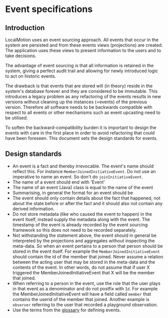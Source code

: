 # Event specifications

## Introduction
LocalMotion uses an event sourcing approach. All events that occur in the system are persisted and from these events views (projections)
are created. The application uses these views to present information to the users and to take decisions.

The advantage of event sourcing is that all information is retained in the system, giving a perfect audit trail and allowing for newly
introduced logic to act on historic events.

The drawback is that events that are stored will (in theory) reside in the system's database forever and they are considered to be immutable.
This introduces a legacy problem as any refactoring of the events results in new versions without cleaning up the instances (=events) of the 
previous version. Therefore all software needs to be backwards compatible with respect to all events or other mechanisms such as event upcasting
need to be utilised.

To soften the backward-compatibility burden it is important to design the events with care in the first place in order to avoid refactoring that
could have been foreseen. This document sets the design standards for events.


## Design standards

- An event is a fact and thereby irrevocable. The event's name should reflect this. For instance `MemberJoinedInitiativeEvent`. Do not use an imperative
  to name an event. So don't do `joinInitiativeEvent`.
- The name of a event should end with 'Event'
- The name of an event (Java) class is equal to the name of the event
- Summarising, in general the format for an event should be 
- The event should only contain details about the fact that happened, not about the state before or after the fact and it should also not contain any
  derived information.
- Do not store metadata (like who caused the event to happen) in the event itself, instead supply the metadata along with the event. The timestamp of the
  event is already recorded by the event sourcing framework so this does not need to be recorded separately.
- Not withstanding the statement above, the event should in general be interpreted by the projections and aggregates without inspecting the meta-data. So     when an event pertains to a person that person should be stored in the event itself. For example the `MemberJoinedInitiativeEvent` should contain the id    of the member that joined. Never assume a relation between the acting user that may be stored in the meta-data and the contents of the event. In other      words, do not assume that if user X triggered the MemberJoinedInitiativeEvent that X will be the member that joined.
- When referring to a person in the event, use the role that the user plays in that event as a denominator and do not postfix with `Id`. For example the      MemberJoinedInitiativeEvent will have a field called `member` that contains the userid of the member that joined. Another example is `observer` referring
  to the user that recorded a playground observation.
- Use the terms from the [glossary](https://github.com/local-motion/product/tree/master/functionality/glossary.md) for defining events.

